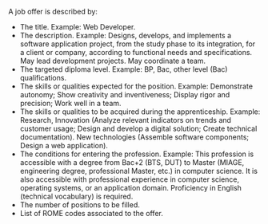A job offer is described by:

- The title. Example: Web Developer.
- The description. Example: Designs, develops, and implements a software application project, from the study phase to its integration, for a client or company, according to functional needs and specifications. May lead development projects. May coordinate a team.
- The targeted diploma level. Example: BP, Bac, other level (Bac) qualifications.
- The skills or qualities expected for the position. Example: Demonstrate autonomy; Show creativity and inventiveness; Display rigor and precision; Work well in a team.
- The skills or qualities to be acquired during the apprenticeship. Example: Research, Innovation (Analyze relevant indicators on trends and customer usage; Design and develop a digital solution; Create technical documentation). New technologies (Assemble software components; Design a web application).
- The conditions for entering the profession. Example: This profession is accessible with a degree from Bac+2 (BTS, DUT) to Master (MIAGE, engineering degree, professional Master, etc.) in computer science. It is also accessible with professional experience in computer science, operating systems, or an application domain. Proficiency in English (technical vocabulary) is required.
- The number of positions to be filled.
- List of ROME codes associated to the offer.
